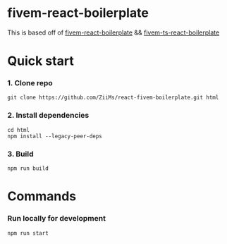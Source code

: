 # fivem-react-boilerplate
This is based off of [fivem-react-boilerplate](https://github.com/calumari/fivem-react-boilerplate) && [fivem-ts-react-boilerplate](https://github.com/99kr/fivem-ts-react-boilerplate) 

# Quick start
### 1. Clone repo
```
git clone https://github.com/ZiiMs/react-fivem-boilerplate.git html
```

### 2. Install dependencies
```
cd html
npm install --legacy-peer-deps
```

### 3. Build
```
npm run build
```
# Commands
### Run locally for development
```
npm run start
```
